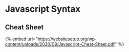 # Javascript Syntax

## Cheat Sheet

{% embed url="https://websitesetup.org/wp-content/uploads/2020/09/Javascript-Cheat-Sheet.pdf" %}



